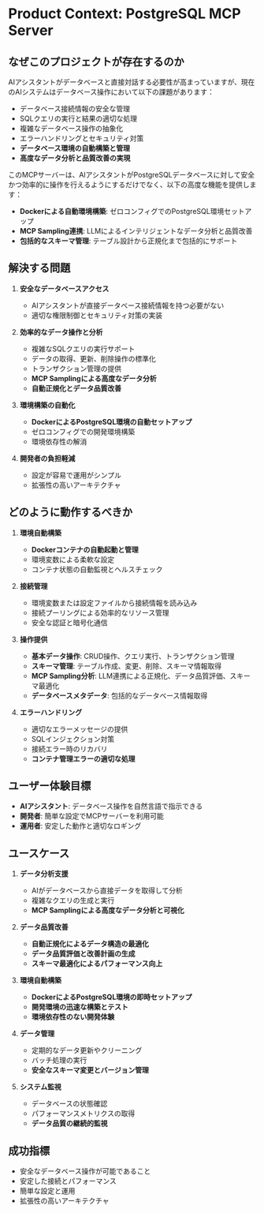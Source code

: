 # Product Context: PostgreSQL MCP Server

## なぜこのプロジェクトが存在するのか
AIアシスタントがデータベースと直接対話する必要性が高まっていますが、現在のAIシステムはデータベース操作において以下の課題があります：
- データベース接続情報の安全な管理
- SQLクエリの実行と結果の適切な処理
- 複雑なデータベース操作の抽象化
- エラーハンドリングとセキュリティ対策
- **データベース環境の自動構築と管理**
- **高度なデータ分析と品質改善の実現**

このMCPサーバーは、AIアシスタントがPostgreSQLデータベースに対して安全かつ効率的に操作を行えるようにするだけでなく、以下の高度な機能を提供します：
- **Dockerによる自動環境構築**: ゼロコンフィグでのPostgreSQL環境セットアップ
- **MCP Sampling連携**: LLMによるインテリジェントなデータ分析と品質改善
- **包括的なスキーマ管理**: テーブル設計から正規化まで包括的にサポート

## 解決する問題
1. **安全なデータベースアクセス**
   - AIアシスタントが直接データベース接続情報を持つ必要がない
   - 適切な権限制御とセキュリティ対策の実装

2. **効率的なデータ操作と分析**
   - 複雑なSQLクエリの実行サポート
   - データの取得、更新、削除操作の標準化
   - トランザクション管理の提供
   - **MCP Samplingによる高度なデータ分析**
   - **自動正規化とデータ品質改善**

3. **環境構築の自動化**
   - **DockerによるPostgreSQL環境の自動セットアップ**
   - ゼロコンフィグでの開発環境構築
   - 環境依存性の解消

4. **開発者の負担軽減**
   - 設定が容易で運用がシンプル
   - 拡張性の高いアーキテクチャ

## どのように動作するべきか
1. **環境自動構築**
   - **Dockerコンテナの自動起動と管理**
   - 環境変数による柔軟な設定
   - コンテナ状態の自動監視とヘルスチェック

2. **接続管理**
   - 環境変数または設定ファイルから接続情報を読み込み
   - 接続プーリングによる効率的なリソース管理
   - 安全な認証と暗号化通信

3. **操作提供**
   - **基本データ操作**: CRUD操作、クエリ実行、トランザクション管理
   - **スキーマ管理**: テーブル作成、変更、削除、スキーマ情報取得
   - **MCP Sampling分析**: LLM連携による正規化、データ品質評価、スキーマ最適化
   - **データベースメタデータ**: 包括的なデータベース情報取得

4. **エラーハンドリング**
   - 適切なエラーメッセージの提供
   - SQLインジェクション対策
   - 接続エラー時のリカバリ
   - **コンテナ管理エラーの適切な処理**

## ユーザー体験目標
- **AIアシスタント**: データベース操作を自然言語で指示できる
- **開発者**: 簡単な設定でMCPサーバーを利用可能
- **運用者**: 安定した動作と適切なロギング

## ユースケース
1. **データ分析支援**
   - AIがデータベースから直接データを取得して分析
   - 複雑なクエリの生成と実行
   - **MCP Samplingによる高度なデータ分析と可視化**

2. **データ品質改善**
   - **自動正規化によるデータ構造の最適化**
   - **データ品質評価と改善計画の生成**
   - **スキーマ最適化によるパフォーマンス向上**

3. **環境自動構築**
   - **DockerによるPostgreSQL環境の即時セットアップ**
   - **開発環境の迅速な構築とテスト**
   - **環境依存性のない開発体験**

4. **データ管理**
   - 定期的なデータ更新やクリーニング
   - バッチ処理の実行
   - **安全なスキーマ変更とバージョン管理**

5. **システム監視**
   - データベースの状態確認
   - パフォーマンスメトリクスの取得
   - **データ品質の継続的監視**

## 成功指標
- 安全なデータベース操作が可能であること
- 安定した接続とパフォーマンス
- 簡単な設定と運用
- 拡張性の高いアーキテクチャ
